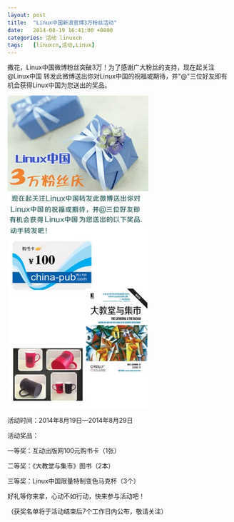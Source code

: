 ```yaml
---
layout: post
title:	"Linux中国新浪官博3万粉丝活动"
date:	2014-08-19 16:41:00 +0800 
categories:	活动 linuxcn 
tags:	[linuxcn,活动,Linux]
---
```



撒花，Linux中国微博粉丝突破3万！为了感谢广大粉丝的支持，现在起关注 @Linux中国 转发此微博送出你对Linux中国的祝福或期待，并"@"三位好友即有机会获得Linux中国为您送出的奖品。


![](/Asserts/Images/album/201408/19/162936yzboc366ympvzbxv.jpg)


活动时间：2014年8月19日—2014年8月29日


活动奖品：


一等奖：互动出版网100元购书卡（1张）


二等奖：《大教堂与集市》图书（2本）


三等奖：Linux中国限量特制变色马克杯（3个）


好礼等你来拿，心动不如行动，快来参与活动吧！


（获奖名单将于活动结束后7个工作日内公布，敬请关注）
